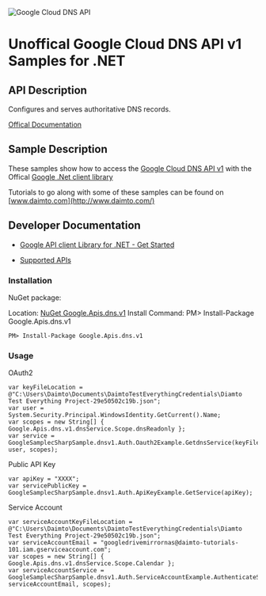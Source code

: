 ﻿![Google Cloud DNS API](https://www.gstatic.com/images/branding/product/1x/googleg_32dp.png)

# Unoffical Google Cloud DNS API v1 Samples for .NET  

## API Description

Configures and serves authoritative DNS records.

[Offical Documentation](https://developers.google.com/cloud-dns)

## Sample Description

These samples show how to access the [Google Cloud DNS API v1](https://developers.google.com/cloud-dns) with the Offical [Google .Net client library](https://github.com/google/google-api-dotnet-client)

Tutorials to go along with some of these samples can be found on [www.daimto.com](http://www.daimto.com/)

## Developer Documentation

* [Google API client Library for .NET - Get Started](https://developers.google.com/api-client-library/dotnet/get_started)

* [Supported APIs](https://developers.google.com/api-client-library/dotnet/apis/)

### Installation

NuGet package:

Location: [NuGet Google.Apis.dns.v1](https://www.nuget.org/packages/Google.Apis.dns.v1)
Install Command: PM>  Install-Package Google.Apis.dns.v1

```
PM> Install-Package Google.Apis.dns.v1
```

### Usage

OAuth2
```
var keyFileLocation = @"C:\Users\Daimto\Documents\DaimtoTestEverythingCredentials\Diamto Test Everything Project-29e50502c19b.json";
var user = System.Security.Principal.WindowsIdentity.GetCurrent().Name;
var scopes = new String[] { Google.Apis.dns.v1.dnsService.Scope.dnsReadonly };
var service = GoogleSamplecSharpSample.dnsv1.Auth.Oauth2Example.GetdnsService(keyFileLocation, user, scopes);
```

Public API Key

```
var apiKey = "XXXX";
var servicePublicKey = GoogleSamplecSharpSample.dnsv1.Auth.ApiKeyExample.GetService(apiKey);
```

Service Account
```
var serviceAccountKeyFileLocation = @"C:\Users\Daimto\Documents\DaimtoTestEverythingCredentials\Diamto Test Everything Project-29e50502c19b.json";
var serviceAccountEmail = "googledrivemirrornas@daimto-tutorials-101.iam.gserviceaccount.com";
var scopes = new String[] { Google.Apis.dns.v1.dnsService.Scope.Calendar };            
var serviceAccountService = GoogleSamplecSharpSample.dnsv1.Auth.ServiceAccountExample.AuthenticateServiceAccount(serviceAccountKeyFileLocation, serviceAccountEmail, scopes);
```
